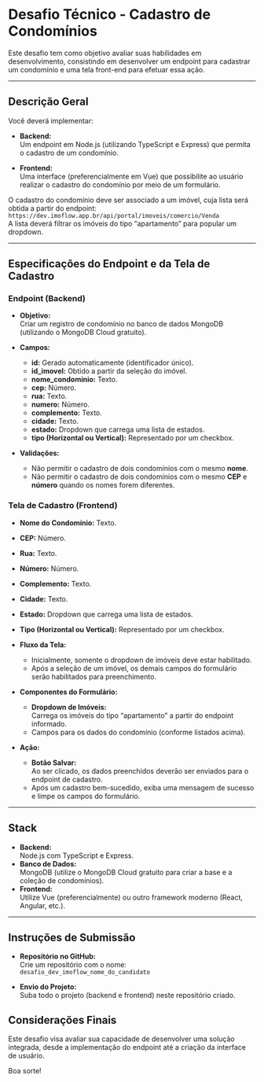 # Desafio Técnico - Cadastro de Condomínios

Este desafio tem como objetivo avaliar suas habilidades em desenvolvimento, consistindo em desenvolver um endpoint para cadastrar um condomínio e uma tela front-end para efetuar essa ação.

---

## Descrição Geral

Você deverá implementar:

- **Backend:**  
  Um endpoint em Node.js (utilizando TypeScript e Express) que permita o cadastro de um condomínio.

- **Frontend:**  
  Uma interface (preferencialmente em Vue) que possibilite ao usuário realizar o cadastro do condomínio por meio de um formulário.

O cadastro do condomínio deve ser associado a um imóvel, cuja lista será obtida a partir do endpoint:  
`https://dev.imoflow.app.br/api/portal/imoveis/comercio/Venda`  
A lista deverá filtrar os imóveis do tipo “apartamento” para popular um dropdown.

---

## Especificações do Endpoint e da Tela de Cadastro

### Endpoint (Backend)

- **Objetivo:**  
  Criar um registro de condomínio no banco de dados MongoDB (utilizando o MongoDB Cloud gratuito).

- **Campos:**
  - **id:** Gerado automaticamente (identificador único).
  - **id_imovel:** Obtido a partir da seleção do imóvel.
  - **nome_condominio:** Texto.
  - **cep:** Número.
  - **rua:** Texto.
  - **numero:** Número.
  - **complemento:** Texto.
  - **cidade:** Texto.
  - **estado:** Dropdown que carrega uma lista de estados.
  - **tipo (Horizontal ou Vertical):** Representado por um checkbox.

- **Validações:**
  - Não permitir o cadastro de dois condomínios com o mesmo **nome**.
  - Não permitir o cadastro de dois condomínios com o mesmo **CEP** e **número** quando os nomes forem diferentes.

### Tela de Cadastro (Frontend)
  - **Nome do Condomínio:** Texto.
  - **CEP:** Número.
  - **Rua:** Texto.
  - **Número:** Número.
  - **Complemento:** Texto.
  - **Cidade:** Texto.
  - **Estado:** Dropdown que carrega uma lista de estados.
  - **Tipo (Horizontal ou Vertical):** Representado por um checkbox.

- **Fluxo da Tela:**
  - Inicialmente, somente o dropdown de imóveis deve estar habilitado.
  - Após a seleção de um imóvel, os demais campos do formulário serão habilitados para preenchimento.

- **Componentes do Formulário:**
  - **Dropdown de Imóveis:**  
    Carrega os imóveis do tipo “apartamento” a partir do endpoint informado.
  - Campos para os dados do condomínio (conforme listados acima).

- **Ação:**
  - **Botão Salvar:**  
    Ao ser clicado, os dados preenchidos deverão ser enviados para o endpoint de cadastro.
  - Após um cadastro bem-sucedido, exiba uma mensagem de sucesso e limpe os campos do formulário.

---

## Stack

- **Backend:**  
  Node.js com TypeScript e Express.
- **Banco de Dados:**  
  MongoDB (utilize o MongoDB Cloud gratuito para criar a base e a coleção de condomínios).
- **Frontend:**  
  Utilize Vue (preferencialmente) ou outro framework moderno (React, Angular, etc.).

---

## Instruções de Submissão

- **Repositório no GitHub:**  
  Crie um repositório com o nome: `desafio_dev_imoflow_nome_do_candidato`

- **Envio do Projeto:**  
Suba todo o projeto (backend e frontend) neste repositório criado.  

## Considerações Finais

Este desafio visa avaliar sua capacidade de desenvolver uma solução integrada, desde a implementação do endpoint até a criação da interface de usuário. 

Boa sorte!